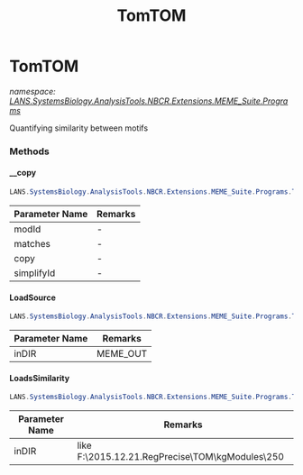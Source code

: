 ﻿---
title: TomTOM
---

# TomTOM
_namespace: [LANS.SystemsBiology.AnalysisTools.NBCR.Extensions.MEME_Suite.Programs](N-LANS.SystemsBiology.AnalysisTools.NBCR.Extensions.MEME_Suite.Programs.html)_

Quantifying similarity between motifs



### Methods

#### __copy
```csharp
LANS.SystemsBiology.AnalysisTools.NBCR.Extensions.MEME_Suite.Programs.TomTOM.__copy(System.String,System.Collections.Generic.Dictionary{System.String,LANS.SystemsBiology.AnalysisTools.NBCR.Extensions.MEME_Suite.DocumentFormat.TomTOM.TOMText[]},Microsoft.VisualBasic.Serialization.ShadowsCopyOpr{LANS.SystemsBiology.AnalysisTools.NBCR.Extensions.MEME_Suite.DocumentFormat.TomTOM.TOMText,LANS.SystemsBiology.AnalysisTools.NBCR.Extensions.MEME_Suite.Programs.MotifMatch},System.Boolean)
```


|Parameter Name|Remarks|
|--------------|-------|
|modId|-|
|matches|-|
|copy|-|
|simplifyId|-|


#### LoadSource
```csharp
LANS.SystemsBiology.AnalysisTools.NBCR.Extensions.MEME_Suite.Programs.TomTOM.LoadSource(System.String)
```


|Parameter Name|Remarks|
|--------------|-------|
|inDIR|MEME_OUT|


#### LoadsSimilarity
```csharp
LANS.SystemsBiology.AnalysisTools.NBCR.Extensions.MEME_Suite.Programs.TomTOM.LoadsSimilarity(System.String,System.Boolean,System.Boolean)
```


|Parameter Name|Remarks|
|--------------|-------|
|inDIR|like F:\2015.12.21.RegPrecise\TOM\kgModules\250|



